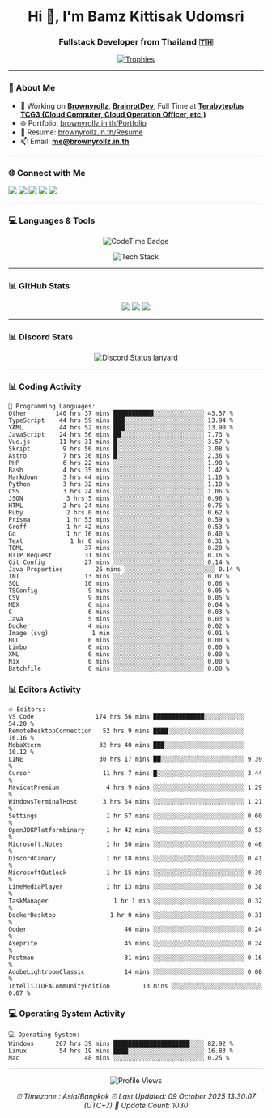 <h1 align="center">Hi 👋, I'm Bamz Kittisak Udomsri</h1>
<h3 align="center">Fullstack Developer from Thailand 🇹🇭</h3>

<p align="center">
  <a href="https://github.com/ryo-ma/github-profile-trophy">
    <img src="https://github-profile-trophy.vercel.app/?username=brownyroll" alt="Trophies" />
  </a>
</p>

---

### 🔧 About Me

- 🔭 Working on [**Brownyrollz**](https://github.com/Brownyrollz), [**BrainrotDev**](https://github.com/brainrotdev), Full Time at [**Terabyteplus TCG3 (Cloud Computer, Cloud Operation Officer, etc.)**](https://tcloud.in.th)
- 🌐 Portfolio: [brownyrollz.in.th/Portfolio](https://Brownyrollz.in.th/Portfolio)
- 📄 Resume: [brownyrollz.in.th/Resume](https://Brownyrollz.in.th/Resume)
- 📫 Email: **me@brownyrollz.in.th**
---

### 🌐 Connect with Me

<p align="left">
  <a href="https://codepen.io/brownyroll" target="_blank"><img src="https://img.shields.io/badge/CodePen-000?style=for-the-badge&logo=codepen&logoColor=white" /></a>
  <a href="https://fb.com/brownyroll.bbamz" target="_blank"><img src="https://img.shields.io/badge/Facebook-1877F2?style=for-the-badge&logo=facebook&logoColor=white" /></a>
  <a href="https://instagram.com/brownyroll.darkalich" target="_blank"><img src="https://img.shields.io/badge/Instagram-E4405F?style=for-the-badge&logo=instagram&logoColor=white" /></a>
  <a href="https://www.youtube.com/c/brownyrollz" target="_blank"><img src="https://img.shields.io/badge/YouTube-FF0000?style=for-the-badge&logo=youtube&logoColor=white" /></a>
  <a href="https://discord.gg/yyJRFxTXGU" target="_blank"><img src="https://img.shields.io/badge/Discord-5865F2?style=for-the-badge&logo=discord&logoColor=white" /></a>
</p>

---

### 💻 Languages & Tools

<p align="center">
  <img href="https://codetime.dev" alt="CodeTime Badge" src="https://shields.jannchie.com/endpoint?style=flat&color=222&url=https%3A%2F%2Fapi.codetime.dev%2Fv3%2Fusers%2Fshield%3Fuid%3D34055">
  <br/>
  <!--START_SECTION:tech-->
<p align="center">
  <img src="https://skillicons.dev/icons?i=html,css,js,ts,react,nextjs,nodejs,vue,php,laravel,dotnet,django,tailwind,bootstrap,express,arduino,mysql,sqlite,mongodb,nginx,docker,git,linux,figma,postman,astro,bash,bun,cloudflare,discord,discordjs" alt="Tech Stack" />
</p>
<!--END_SECTION:tech-->
</p>

---

### 📊 GitHub Stats

<p align="center">
  <img src="https://github-readme-stats.vercel.app/api?username=brownyroll&show_icons=true" />
  <img src="https://github-readme-stats.vercel.app/api/top-langs/?username=brownyroll&layout=compact" />
  <img src="https://github-readme-streak-stats.herokuapp.com/?user=brownyroll" />
</p>

---

### 📊 Discord Stats

<p align="center">
     <img alt='Discord Status lanyard' src='https://lanyard.cnrad.dev/api/280676963885121536' />
</p>

---

<p align="center">


### 📊 Coding Activity

<!--START_SECTION:waka-->
```text
💬 Programming Languages:
Other        140 hrs 37 mins ███████████░░░░░░░░░░░░░░ 43.57 %
TypeScript    44 hrs 59 mins ███░░░░░░░░░░░░░░░░░░░░░░ 13.94 %
YAML          44 hrs 52 mins ███░░░░░░░░░░░░░░░░░░░░░░ 13.90 %
JavaScript    24 hrs 56 mins ██░░░░░░░░░░░░░░░░░░░░░░░ 7.73 %
Vue.js        11 hrs 31 mins █░░░░░░░░░░░░░░░░░░░░░░░░ 3.57 %
Skript         9 hrs 56 mins █░░░░░░░░░░░░░░░░░░░░░░░░ 3.08 %
Astro          7 hrs 36 mins █░░░░░░░░░░░░░░░░░░░░░░░░ 2.36 %
PHP            6 hrs 22 mins ░░░░░░░░░░░░░░░░░░░░░░░░░ 1.98 %
Bash           4 hrs 35 mins ░░░░░░░░░░░░░░░░░░░░░░░░░ 1.42 %
Markdown       3 hrs 44 mins ░░░░░░░░░░░░░░░░░░░░░░░░░ 1.16 %
Python         3 hrs 32 mins ░░░░░░░░░░░░░░░░░░░░░░░░░ 1.10 %
CSS            3 hrs 24 mins ░░░░░░░░░░░░░░░░░░░░░░░░░ 1.06 %
JSON            3 hrs 5 mins ░░░░░░░░░░░░░░░░░░░░░░░░░ 0.96 %
HTML           2 hrs 24 mins ░░░░░░░░░░░░░░░░░░░░░░░░░ 0.75 %
Ruby            2 hrs 0 mins ░░░░░░░░░░░░░░░░░░░░░░░░░ 0.62 %
Prisma          1 hr 53 mins ░░░░░░░░░░░░░░░░░░░░░░░░░ 0.59 %
Groff           1 hr 42 mins ░░░░░░░░░░░░░░░░░░░░░░░░░ 0.53 %
Go              1 hr 16 mins ░░░░░░░░░░░░░░░░░░░░░░░░░ 0.40 %
Text             1 hr 0 mins ░░░░░░░░░░░░░░░░░░░░░░░░░ 0.31 %
TOML                 37 mins ░░░░░░░░░░░░░░░░░░░░░░░░░ 0.20 %
HTTP Request         31 mins ░░░░░░░░░░░░░░░░░░░░░░░░░ 0.16 %
Git Config           27 mins ░░░░░░░░░░░░░░░░░░░░░░░░░ 0.14 %
Java Properties         26 mins ░░░░░░░░░░░░░░░░░░░░░░░░░ 0.14 %
INI                  13 mins ░░░░░░░░░░░░░░░░░░░░░░░░░ 0.07 %
SQL                  10 mins ░░░░░░░░░░░░░░░░░░░░░░░░░ 0.06 %
TSConfig              9 mins ░░░░░░░░░░░░░░░░░░░░░░░░░ 0.05 %
CSV                   9 mins ░░░░░░░░░░░░░░░░░░░░░░░░░ 0.05 %
MDX                   6 mins ░░░░░░░░░░░░░░░░░░░░░░░░░ 0.04 %
C                     6 mins ░░░░░░░░░░░░░░░░░░░░░░░░░ 0.03 %
Java                  5 mins ░░░░░░░░░░░░░░░░░░░░░░░░░ 0.03 %
Docker                4 mins ░░░░░░░░░░░░░░░░░░░░░░░░░ 0.02 %
Image (svg)            1 min ░░░░░░░░░░░░░░░░░░░░░░░░░ 0.01 %
HCL                   0 mins ░░░░░░░░░░░░░░░░░░░░░░░░░ 0.00 %
Limbo                 0 mins ░░░░░░░░░░░░░░░░░░░░░░░░░ 0.00 %
XML                   0 mins ░░░░░░░░░░░░░░░░░░░░░░░░░ 0.00 %
Nix                   0 mins ░░░░░░░░░░░░░░░░░░░░░░░░░ 0.00 %
Batchfile             0 mins ░░░░░░░░░░░░░░░░░░░░░░░░░ 0.00 %

```
<!--END_SECTION:waka-->

### 📊 Editors Activity

<!--START_SECTION:editors-->
```text
🔥 Editors:
VS Code                 174 hrs 56 mins ██████████████░░░░░░░░░░░ 54.20 %
RemoteDesktopConnection   52 hrs 9 mins ████░░░░░░░░░░░░░░░░░░░░░ 16.16 %
MobaXterm                32 hrs 40 mins ███░░░░░░░░░░░░░░░░░░░░░░ 10.12 %
LINE                     30 hrs 17 mins ██░░░░░░░░░░░░░░░░░░░░░░░ 9.39 %
Cursor                    11 hrs 7 mins █░░░░░░░░░░░░░░░░░░░░░░░░ 3.44 %
NavicatPremium             4 hrs 9 mins ░░░░░░░░░░░░░░░░░░░░░░░░░ 1.29 %
WindowsTerminalHost       3 hrs 54 mins ░░░░░░░░░░░░░░░░░░░░░░░░░ 1.21 %
Settings                   1 hr 57 mins ░░░░░░░░░░░░░░░░░░░░░░░░░ 0.60 %
OpenJDKPlatformbinary      1 hr 42 mins ░░░░░░░░░░░░░░░░░░░░░░░░░ 0.53 %
Microsoft.Notes            1 hr 30 mins ░░░░░░░░░░░░░░░░░░░░░░░░░ 0.46 %
DiscordCanary              1 hr 18 mins ░░░░░░░░░░░░░░░░░░░░░░░░░ 0.41 %
MicrosoftOutlook           1 hr 15 mins ░░░░░░░░░░░░░░░░░░░░░░░░░ 0.39 %
LineMediaPlayer            1 hr 13 mins ░░░░░░░░░░░░░░░░░░░░░░░░░ 0.38 %
TaskManager                  1 hr 1 min ░░░░░░░░░░░░░░░░░░░░░░░░░ 0.32 %
DockerDesktop               1 hr 0 mins ░░░░░░░░░░░░░░░░░░░░░░░░░ 0.31 %
Qoder                           46 mins ░░░░░░░░░░░░░░░░░░░░░░░░░ 0.24 %
Aseprite                        45 mins ░░░░░░░░░░░░░░░░░░░░░░░░░ 0.24 %
Postman                         31 mins ░░░░░░░░░░░░░░░░░░░░░░░░░ 0.16 %
AdobeLightroomClassic           14 mins ░░░░░░░░░░░░░░░░░░░░░░░░░ 0.08 %
IntelliJIDEACommunityEdition         13 mins ░░░░░░░░░░░░░░░░░░░░░░░░░ 0.07 %

```
<!--END_SECTION:editors-->

### 💻 Operating System Activity

<!--START_SECTION:os-->
```text
💻 Operating System:
Windows      267 hrs 39 mins █████████████████████░░░░ 82.92 %
Linux         54 hrs 19 mins ████░░░░░░░░░░░░░░░░░░░░░ 16.83 %
Mac                  48 mins ░░░░░░░░░░░░░░░░░░░░░░░░░ 0.25 %
```
<!--END_SECTION:os-->
</p>

---

<p align="center">
  <img src="https://komarev.com/ghpvc/?username=brownyroll&label=Profile%20views&color=0e75b6&style=flat" alt="Profile Views" />
</p>

<!-- Metadata -->
<p align="center"> 
    <i>
        ⏰ Timezone : Asia/Bangkok
        ⏰ Last Updated: <!--LAST_UPDATED-->09 October 2025 13:30:07 (UTC+7)<!--END_LAST_UPDATED-->
        🔄️ Update Count: <!--UPDATE_COUNT-->1030<!--END_UPDATE_COUNT-->
    </i>
</p>
